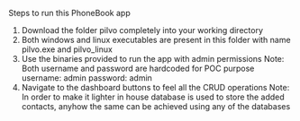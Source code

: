 Steps to run this PhoneBook app
1) Download the folder pilvo completely into your working directory
2) Both windows and linux executables are present in this folder with name pilvo.exe and pilvo_linux
3) Use the binaries provided to run the app with admin permissions
Note: Both username and password are hardcoded for POC purpose
username: admin
password: admin
4) Navigate to the dashboard buttons to feel all the CRUD operations
Note: In order to make it lighter in house database is used to store the added contacts, anyhow the same can be achieved using any of the databases
